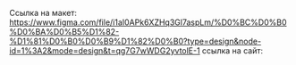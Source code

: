 Ссылка на макет: https://www.figma.com/file/i1aI0APk6XZHq3Gl7aspLm/%D0%BC%D0%B0%D0%BA%D0%B5%D1%82-%D1%81%D0%B0%D0%B9%D1%82%D0%B0?type=design&node-id=1%3A2&mode=design&t=qg7G7wWDG2yvtolE-1
ссылка на сайт: 
